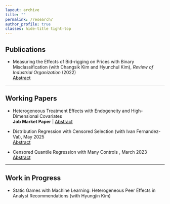 ```yaml
---
layout: archive
title: ""                      
permalink: /research/
author_profile: true
classes: hide-title tight-top  
---
```



<h2 id="publications">Publications</h2>

<ul>
  <li>
    <a href="https://link.springer.com/article/10.1007/s11151-022-09876-9" style="text-decoration:none" target="_blank">
      Measuring the Effects of Bid-rigging on Prices with Binary Misclassification
    </a> (with Changsik Kim and Hyunchul Kim),
    <em>Review of Industrial Organization</em> (2022)
    <br>
    <a href="#/" style="color:black; text-decoration:underline" onclick="visib('pub1')">Abstract</a>
  </li>
</ul>

<div id="pub1" style="display: none; background-color: #F1F1F1; color: #666; padding: 10px">
  The binary indicator of collusion is the key ingredient in estimating overcharges from bid-rigging with a regression-based approach.
  We develop a method for examining the effects of misclassification error in the indicator of bid-rigging status on estimates of damages from collusion.
  We derive partial identification of the regression model of winning bids in public procurement auctions and provide informative bounds on the price effects of bid-rigging.
  We find that the bounds are tight when placing a plausible restriction on the extent of measurement errors.
  Our findings show that relaxing the nondifferential assumption about misclassification errors leads to wider bounds.
</div>


<hr>
<h2 id="working-papers">Working Papers</h2>

<ul>
  <li>
     <a href="https://www.dropbox.com/scl/fi/qb78aivj26uuweza6kgun/JMP_Seoyun_Hong.pdf?rlkey=en9drc7f1uj1r66l5bbf6wqh0&dl=0" style="text-decoration:none" target="_blank">
          Heterogeneous Treatment Effects with Endogeneity and High-Dimensional Covariates
     </a>
    <br><b>Job Market Paper</b> |
    <a href="#/" style="color:black; text-decoration:underline" onclick="visib('jmp')">Abstract</a>
  </li>
</ul>

<div id="jmp" style="display: none; background-color: #F1F1F1; color: #666; padding: 10px">
  This paper develops estimation and inference for heterogeneous treatment effects by observed covariates in settings with an endogenous treatment and high-dimensional covariates.
  The goal is to provide valid inference when effect heterogeneity is high-dimensional and discovered from the data using machine learning, rather than restricted to a few prespecified covariates.
  I estimate heterogeneous treatment effects by interacting the treatment with all covariates and select the relevant interactions with a variable selection method.
  I address endogeneity with instrumental variables and uncover new patterns in treatment effects.
  In an application to Head Start, a public early childhood education program, I examine complementarities between center characteristics and children's background, while prior work has considered center or child characteristics in isolation.
  The proposed method reveals that frequent home visits are most helpful for children who likely need additional support, such as those with teen mothers or in high-risk households.
  Transportation services deliver larger gains for children who may face access barriers.
</div>


<ul>
  <li>
    <a href="https://arxiv.org/abs/2505.10814" style="text-decoration:none" target="_blank">
      Distribution Regression with Censored Selection
    </a> (with Ivan Fernandez-Val), May 2025
    <br>
    <a href="#/" style="color:black; text-decoration:underline" onclick="visib('dr')">Abstract</a>
  </li>
</ul>

<div id="dr" style="display: none; background-color: #F1F1F1; color: #666; padding: 10px">
  We develop a distribution regression model with a censored selection rule, offering a semi-parametric generalization of the Heckman selection model.
  Our approach applies to the entire distribution, extends beyond the mean or median, accommodates non-Gaussian error structures, and allows heterogeneous effects of covariates on both selection and outcome distributions.
  By employing a censored selection rule, our model can uncover richer selection patterns according to both outcome and selection variables, compared to the binary selection case.
  We analyze identification, estimation, and inference of model functionals such as sorting parameters and distributions purged of sample selection.
  An application to labor supply using data from the UK reveals different selection patterns into full-time and overtime work across gender, marital status, and time.
  Additionally, decompositions of wage distributions by gender show that selection effects contribute to a decrease in the observed gender wage gap at low quantiles and an increase in the gap at high quantiles for full-time workers.
  The observed gender wage gap among overtime workers is smaller, which may be driven by different selection behaviors into overtime work across genders.
</div>


<ul>
  <li>
    <a href="https://arxiv.org/abs/2303.02784" style="text-decoration:none" target="_blank">
      Censored Quantile Regression with Many Controls
    </a>, March 2023
    <br>
    <a href="#/" style="color:black; text-decoration:underline" onclick="visib('cqr')">Abstract</a>
  </li>
</ul>

<div id="cqr" style="display: none; background-color: #F1F1F1; color: #666; padding: 10px">
  This paper develops estimation and inference methods for censored quantile regression models with high-dimensional controls.
  The methods are based on the application of double/debiased machine learning (DML) framework to the censored quantile regression estimator of Buchinsky and Hahn (1998).
  I provide valid inference for low-dimensional parameters of interest in the presence of high-dimensional nuisance parameters when implementing machine learning estimators.
  The proposed estimator is shown to be consistent and asymptotically normal.
  The performance of the estimator with high-dimensional controls is illustrated with numerical simulation and an empirical application that examines the effect of 401(k) eligibility on savings.
</div>


<hr>
<h2 id="work-in-progress">Work in Progress</h2>

<ul>
  <li>
    Static Games with Machine Learning: Heterogeneous Peer Effects in Analyst Recommendations
    (with Hyungjin Kim)
  </li>
</ul>

<script>
function visib(id) {
  var x = document.getElementById(id);
  if (x.style.display === "none") {
    x.style.display = "block";
  } else {
    x.style.display = "none";
  }
}
</script>

</section>
